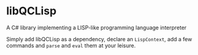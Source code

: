 # libQCLisp

A C# library implementing a LISP-like programming language interpreter

Simply add libQCLisp as a dependency, declare an `LispContext`, add a few commands and `parse` and `eval` them at your leisure.
